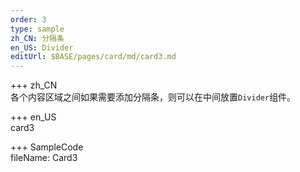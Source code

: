 ```yaml
---
order: 3
type: sample
zh_CN: 分隔条
en_US: Divider
editUrl: $BASE/pages/card/md/card3.md
---
```


+++ zh_CN  
各个内容区域之间如果需要添加分隔条，则可以在中间放置<Code>Divider</Code>组件。

+++ en_US  
card3

+++ SampleCode  
fileName: Card3

